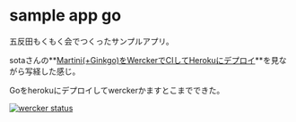 # sample app go

五反田もくもく会でつくったサンプルアプリ。

sotaさんの**[Martini(+Ginkgo)をWerckerでCIしてHerokuにデプロイ](http://deeeet.com/writing/2014/04/23/martini/)**を見ながら写経した感じ。

Goをherokuにデプロイしてwerckerかますとこまでできた。

[![wercker status](https://app.wercker.com/status/2c4e567bf2f194110af44f2c31ece195/m "wercker status")](https://app.wercker.com/project/bykey/2c4e567bf2f194110af44f2c31ece195)